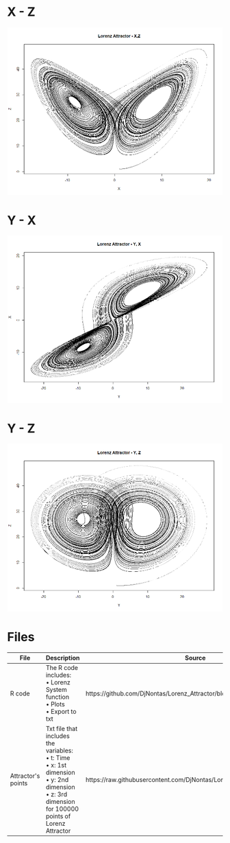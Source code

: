 # X - Z

![alt text](https://github.com/DjNontas/Lorenz_Attractor/blob/main/Images/X-Z.png)
<br>

# Y - X

![alt text](https://github.com/DjNontas/Lorenz_Attractor/blob/main/Images/Y-X.png)
<br>

# Y - Z

![alt text](https://github.com/DjNontas/Lorenz_Attractor/blob/main/Images/Y-Z.png)
<br>

# Files

<table>
  <thead>
    <tr>
      <th>File</th>
      <th>Description</th>
      <th>Source</th>
    </tr>
  </thead>
  <tbody>
    <tr>
      <td>R code</td>
      <td>The R code includes:<br>
        &#8226 Lorenz System function<br>
        &#8226 Plots<br>
        &#8226 Export to txt</td>
      <td>https://github.com/DjNontas/Lorenz_Attractor/blob/main/Lorenz.R</td>
    </tr>
    <tr>
      <td>Attractor's points</td>
      <td>Txt file that includes the variables: <br>
        &#8226 t: Time <br>
        &#8226 x: 1st dimension <br>
        &#8226 y: 2nd dimension <br>
        &#8226 z: 3rd dimension <br>
        for 100000 points of Lorenz Attractor</td>
      <td>https://raw.githubusercontent.com/DjNontas/Lorenz_Attractor/main/lorenz.txt</td>
    </tr>
  </tbody>
</table>    
